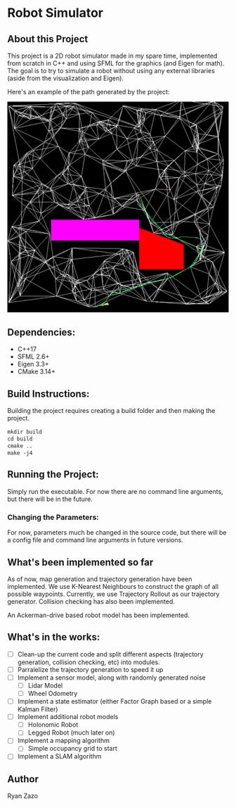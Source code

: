 # Robot Simulator

## About this Project

This project is a 2D robot simulator made in my spare time, implemented from scratch in C++ and using SFML for the graphics (and Eigen for math). The goal is to try to simulate a robot without using any external libraries (aside from the visualization and Eigen).

Here's an example of the path generated by the project:

![Example of a Path Generated avoiding obstacles](img/ExamplePathPlanning.png)

## Dependencies:
- C++17
- SFML 2.6+
- Eigen 3.3+
- CMake 3.14+

## Build Instructions:

Building the project requires creating a build folder and then making the project.
```
mkdir build
cd build
cmake ..
make -j4
```

## Running the Project:

Simply run the executable. For now there are no command line arguments, but there will be in the future. 

### Changing the Parameters:

For now, parameters much be changed in the source code, but there will be a config file and command line arguments in future versions.


## What's been implemented so far

As of now, map generation and trajectory generation have been implemented. We use K-Nearest Neighbours to construct the graph of all possible waypoints. Currently, we use Trajectory Rollout as our trajectory generator. Collision checking has also been implemented.

An Ackerman-drive based robot model has been implemented. 

## What's in the works:

- [ ] Clean-up the current code and split different aspects (trajectory generation, collision checking, etc) into modules. 
- [ ] Parralelize the trajectory generation to speed it up
- [ ] Implement a sensor model, along with randomly generated noise
    - [ ] Lidar Model
    - [ ] Wheel Odometry
- [ ] Implement a state estimator (either Factor Graph based or a simple Kalman Filter)
- [ ] Implement additional robot models
    - [ ] Holonomic Robot
    - [ ] Legged Robot (much later on)
- [ ] Implement a mapping algorithm
    - [ ] Simple occupancy grid to start
- [ ] Implement a SLAM algorithm

## Author
Ryan Zazo

